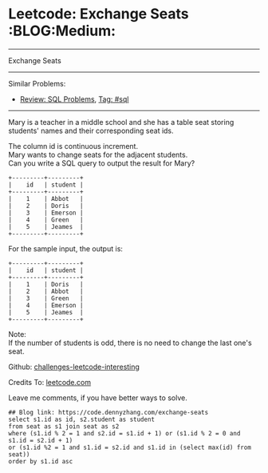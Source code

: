 # Leetcode: Exchange Seats     :BLOG:Medium:


---

Exchange Seats  

---

Similar Problems:  
-   [Review: SQL Problems](https://code.dennyzhang.com/review-sql), [Tag: #sql](https://code.dennyzhang.com/tag/sql)

---

Mary is a teacher in a middle school and she has a table seat storing students' names and their corresponding seat ids.  

The column id is continuous increment.  
Mary wants to change seats for the adjacent students.  
Can you write a SQL query to output the result for Mary?  

    +---------+---------+
    |    id   | student |
    +---------+---------+
    |    1    | Abbot   |
    |    2    | Doris   |
    |    3    | Emerson |
    |    4    | Green   |
    |    5    | Jeames  |
    +---------+---------+

For the sample input, the output is:  

    +---------+---------+
    |    id   | student |
    +---------+---------+
    |    1    | Doris   |
    |    2    | Abbot   |
    |    3    | Green   |
    |    4    | Emerson |
    |    5    | Jeames  |
    +---------+---------+

Note:  
If the number of students is odd, there is no need to change the last one's seat.  

Github: [challenges-leetcode-interesting](https://github.com/DennyZhang/challenges-leetcode-interesting/tree/master/exchange-seats)  

Credits To: [leetcode.com](https://leetcode.com/problems/exchange-seats/description/)  

Leave me comments, if you have better ways to solve.  

    ## Blog link: https://code.dennyzhang.com/exchange-seats
    select s1.id as id, s2.student as student
    from seat as s1 join seat as s2
    where (s1.id % 2 = 1 and s2.id = s1.id + 1) or (s1.id % 2 = 0 and s1.id = s2.id + 1)
    or (s1.id %2 = 1 and s1.id = s2.id and s1.id in (select max(id) from seat))
    order by s1.id asc